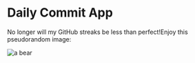 Daily Commit App
================
No longer will my GitHub streaks be less than perfect!Enjoy this pseudorandom image:

![a bear](http://placebear.com/800/700/ "a bear")